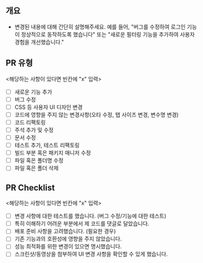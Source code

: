 ## 개요
- 변경된 내용에 대해 간단히 설명해주세요. 예를 들어, "버그를 수정하여 로그인 기능이 정상적으로 동작하도록 했습니다" 또는 "새로운 필터링 기능을 추가하여 사용자 경험을 개선했습니다."

## PR 유형
  <해당하는 사항이 있다면 빈칸에 "x" 입력>

- [ ] 새로운 기능 추가
- [ ] 버그 수정
- [ ] CSS 등 사용자 UI 디자인 변경
- [ ] 코드에 영향을 주지 않는 변경사항(오타 수정, 탭 사이즈 변경, 변수명 변경)
- [ ] 코드 리팩토링
- [ ] 주석 추가 및 수정
- [ ] 문서 수정
- [ ] 테스트 추가, 테스트 리팩토링
- [ ] 빌드 부분 혹은 패키지 매니저 수정
- [ ] 파일 혹은 폴더명 수정
- [ ] 파일 혹은 폴더 삭제

## PR Checklist
  <해당하는 사항이 있다면 빈칸에 "x" 입력>
- [ ] 변경 사항에 대한 테스트를 했습니다. (버그 수정/기능에 대한 테스트)
- [ ] 특히 이해하기 어려운 부분에서 제 코드를 댓글로 달았습니다.
- [ ] 배포 준비 사항을 고려했습니다. (필요한 경우)
- [ ] 기존 기능과의 호환성에 영향을 주지 않았습니다.
- [ ] 성능 최적화를 위한 변경이 있으면 명시했습니다.
- [ ] 스크린샷/동영상을 첨부하여 UI 변경 사항을 확인할 수 있게 했습니다.

